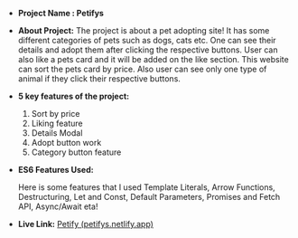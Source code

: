 - **Project Name : Petifys**
- **About Project:**
    The project is about a pet adopting site! It has some different categories of pets such as dogs, cats etc. One can see their details and adopt them after clicking the respective buttons. User can also like a pets card and it will be added on the like section. This website can sort the pets card by price. Also user can see only one type of animal if they click their respective buttons.
- **5 key features of the project:**
    1. Sort by price
    2. Liking feature
    3. Details Modal
    4. Adopt button work
    5. Category button feature
- **ES6 Features Used:**
    
    Here is some features that I used Template Literals, Arrow Functions, Destructuring, Let and Const, Default Parameters, Promises and Fetch API, Async/Await eta!
    
- **Live Link:** [Petify (petifys.netlify.app)](https://petifys.netlify.app/)
